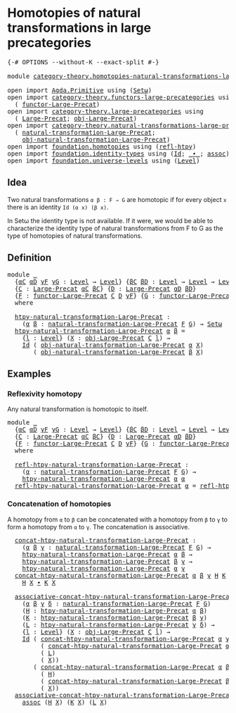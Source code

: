 # Homotopies of natural transformations in large precategories

<pre class="Agda"><a id="73" class="Symbol">{-#</a> <a id="77" class="Keyword">OPTIONS</a> <a id="85" class="Pragma">--without-K</a> <a id="97" class="Pragma">--exact-split</a> <a id="111" class="Symbol">#-}</a>

<a id="116" class="Keyword">module</a> <a id="123" href="category-theory.homotopies-natural-transformations-large-precategories.html" class="Module">category-theory.homotopies-natural-transformations-large-precategories</a> <a id="194" class="Keyword">where</a>

<a id="201" class="Keyword">open</a> <a id="206" class="Keyword">import</a> <a id="213" href="Agda.Primitive.html" class="Module">Agda.Primitive</a> <a id="228" class="Keyword">using</a> <a id="234" class="Symbol">(</a><a id="235" href="Agda.Primitive.html#381" class="Primitive">Setω</a><a id="239" class="Symbol">)</a>
<a id="241" class="Keyword">open</a> <a id="246" class="Keyword">import</a> <a id="253" href="category-theory.functors-large-precategories.html" class="Module">category-theory.functors-large-precategories</a> <a id="298" class="Keyword">using</a>
  <a id="306" class="Symbol">(</a> <a id="308" href="category-theory.functors-large-precategories.html#968" class="Record">functor-Large-Precat</a><a id="328" class="Symbol">)</a>
<a id="330" class="Keyword">open</a> <a id="335" class="Keyword">import</a> <a id="342" href="category-theory.large-precategories.html" class="Module">category-theory.large-precategories</a> <a id="378" class="Keyword">using</a>
  <a id="386" class="Symbol">(</a> <a id="388" href="category-theory.large-precategories.html#654" class="Record">Large-Precat</a><a id="400" class="Symbol">;</a> <a id="402" href="category-theory.large-precategories.html#772" class="Field">obj-Large-Precat</a><a id="418" class="Symbol">)</a>
<a id="420" class="Keyword">open</a> <a id="425" class="Keyword">import</a> <a id="432" href="category-theory.natural-transformations-large-precategories.html" class="Module">category-theory.natural-transformations-large-precategories</a> <a id="492" class="Keyword">using</a>
  <a id="500" class="Symbol">(</a> <a id="502" href="category-theory.natural-transformations-large-precategories.html#1820" class="Record">natural-transformation-Large-Precat</a><a id="537" class="Symbol">;</a>
    <a id="543" href="category-theory.natural-transformations-large-precategories.html#1933" class="Field">obj-natural-transformation-Large-Precat</a><a id="582" class="Symbol">)</a>
<a id="584" class="Keyword">open</a> <a id="589" class="Keyword">import</a> <a id="596" href="foundation.homotopies.html" class="Module">foundation.homotopies</a> <a id="618" class="Keyword">using</a> <a id="624" class="Symbol">(</a><a id="625" href="foundation-core.homotopies.html#710" class="Function">refl-htpy</a><a id="634" class="Symbol">)</a>
<a id="636" class="Keyword">open</a> <a id="641" class="Keyword">import</a> <a id="648" href="foundation.identity-types.html" class="Module">foundation.identity-types</a> <a id="674" class="Keyword">using</a> <a id="680" class="Symbol">(</a><a id="681" href="foundation-core.identity-types.html#641" class="Datatype">Id</a><a id="683" class="Symbol">;</a> <a id="685" href="foundation-core.identity-types.html#1239" class="Function Operator">_∙_</a><a id="688" class="Symbol">;</a> <a id="690" href="foundation-core.identity-types.html#1699" class="Function">assoc</a><a id="695" class="Symbol">)</a>
<a id="697" class="Keyword">open</a> <a id="702" class="Keyword">import</a> <a id="709" href="foundation.universe-levels.html" class="Module">foundation.universe-levels</a> <a id="736" class="Keyword">using</a> <a id="742" class="Symbol">(</a><a id="743" href="Agda.Primitive.html#597" class="Postulate">Level</a><a id="748" class="Symbol">)</a>
</pre>
## Idea

Two natural transformations `α β : F ⇒ G` are homotopic if for every object `x` there is an identity `Id (α x) (β x)`.

In Setω the identity type is not available. If it were, we would be able to characterize the identity type of natural transformations from F to G as the type of homotopies of natural transformations.

## Definition

<pre class="Agda"><a id="1108" class="Keyword">module</a> <a id="1115" href="category-theory.homotopies-natural-transformations-large-precategories.html#1115" class="Module">_</a>
  <a id="1119" class="Symbol">{</a><a id="1120" href="category-theory.homotopies-natural-transformations-large-precategories.html#1120" class="Bound">αC</a> <a id="1123" href="category-theory.homotopies-natural-transformations-large-precategories.html#1123" class="Bound">αD</a> <a id="1126" href="category-theory.homotopies-natural-transformations-large-precategories.html#1126" class="Bound">γF</a> <a id="1129" href="category-theory.homotopies-natural-transformations-large-precategories.html#1129" class="Bound">γG</a> <a id="1132" class="Symbol">:</a> <a id="1134" href="Agda.Primitive.html#597" class="Postulate">Level</a> <a id="1140" class="Symbol">→</a> <a id="1142" href="Agda.Primitive.html#597" class="Postulate">Level</a><a id="1147" class="Symbol">}</a> <a id="1149" class="Symbol">{</a><a id="1150" href="category-theory.homotopies-natural-transformations-large-precategories.html#1150" class="Bound">βC</a> <a id="1153" href="category-theory.homotopies-natural-transformations-large-precategories.html#1153" class="Bound">βD</a> <a id="1156" class="Symbol">:</a> <a id="1158" href="Agda.Primitive.html#597" class="Postulate">Level</a> <a id="1164" class="Symbol">→</a> <a id="1166" href="Agda.Primitive.html#597" class="Postulate">Level</a> <a id="1172" class="Symbol">→</a> <a id="1174" href="Agda.Primitive.html#597" class="Postulate">Level</a><a id="1179" class="Symbol">}</a>
  <a id="1183" class="Symbol">{</a><a id="1184" href="category-theory.homotopies-natural-transformations-large-precategories.html#1184" class="Bound">C</a> <a id="1186" class="Symbol">:</a> <a id="1188" href="category-theory.large-precategories.html#654" class="Record">Large-Precat</a> <a id="1201" href="category-theory.homotopies-natural-transformations-large-precategories.html#1120" class="Bound">αC</a> <a id="1204" href="category-theory.homotopies-natural-transformations-large-precategories.html#1150" class="Bound">βC</a><a id="1206" class="Symbol">}</a> <a id="1208" class="Symbol">{</a><a id="1209" href="category-theory.homotopies-natural-transformations-large-precategories.html#1209" class="Bound">D</a> <a id="1211" class="Symbol">:</a> <a id="1213" href="category-theory.large-precategories.html#654" class="Record">Large-Precat</a> <a id="1226" href="category-theory.homotopies-natural-transformations-large-precategories.html#1123" class="Bound">αD</a> <a id="1229" href="category-theory.homotopies-natural-transformations-large-precategories.html#1153" class="Bound">βD</a><a id="1231" class="Symbol">}</a>
  <a id="1235" class="Symbol">{</a><a id="1236" href="category-theory.homotopies-natural-transformations-large-precategories.html#1236" class="Bound">F</a> <a id="1238" class="Symbol">:</a> <a id="1240" href="category-theory.functors-large-precategories.html#968" class="Record">functor-Large-Precat</a> <a id="1261" href="category-theory.homotopies-natural-transformations-large-precategories.html#1184" class="Bound">C</a> <a id="1263" href="category-theory.homotopies-natural-transformations-large-precategories.html#1209" class="Bound">D</a> <a id="1265" href="category-theory.homotopies-natural-transformations-large-precategories.html#1126" class="Bound">γF</a><a id="1267" class="Symbol">}</a> <a id="1269" class="Symbol">{</a><a id="1270" href="category-theory.homotopies-natural-transformations-large-precategories.html#1270" class="Bound">G</a> <a id="1272" class="Symbol">:</a> <a id="1274" href="category-theory.functors-large-precategories.html#968" class="Record">functor-Large-Precat</a> <a id="1295" href="category-theory.homotopies-natural-transformations-large-precategories.html#1184" class="Bound">C</a> <a id="1297" href="category-theory.homotopies-natural-transformations-large-precategories.html#1209" class="Bound">D</a> <a id="1299" href="category-theory.homotopies-natural-transformations-large-precategories.html#1129" class="Bound">γG</a><a id="1301" class="Symbol">}</a>
  <a id="1305" class="Keyword">where</a>

  <a id="1314" href="category-theory.homotopies-natural-transformations-large-precategories.html#1314" class="Function">htpy-natural-transformation-Large-Precat</a> <a id="1355" class="Symbol">:</a>
    <a id="1361" class="Symbol">(</a><a id="1362" href="category-theory.homotopies-natural-transformations-large-precategories.html#1362" class="Bound">α</a> <a id="1364" href="category-theory.homotopies-natural-transformations-large-precategories.html#1364" class="Bound">β</a> <a id="1366" class="Symbol">:</a> <a id="1368" href="category-theory.natural-transformations-large-precategories.html#1820" class="Record">natural-transformation-Large-Precat</a> <a id="1404" href="category-theory.homotopies-natural-transformations-large-precategories.html#1236" class="Bound">F</a> <a id="1406" href="category-theory.homotopies-natural-transformations-large-precategories.html#1270" class="Bound">G</a><a id="1407" class="Symbol">)</a> <a id="1409" class="Symbol">→</a> <a id="1411" href="Agda.Primitive.html#381" class="Primitive">Setω</a>
  <a id="1418" href="category-theory.homotopies-natural-transformations-large-precategories.html#1314" class="Function">htpy-natural-transformation-Large-Precat</a> <a id="1459" href="category-theory.homotopies-natural-transformations-large-precategories.html#1459" class="Bound">α</a> <a id="1461" href="category-theory.homotopies-natural-transformations-large-precategories.html#1461" class="Bound">β</a> <a id="1463" class="Symbol">=</a>
    <a id="1469" class="Symbol">{</a><a id="1470" href="category-theory.homotopies-natural-transformations-large-precategories.html#1470" class="Bound">l</a> <a id="1472" class="Symbol">:</a> <a id="1474" href="Agda.Primitive.html#597" class="Postulate">Level</a><a id="1479" class="Symbol">}</a> <a id="1481" class="Symbol">(</a><a id="1482" href="category-theory.homotopies-natural-transformations-large-precategories.html#1482" class="Bound">X</a> <a id="1484" class="Symbol">:</a> <a id="1486" href="category-theory.large-precategories.html#772" class="Field">obj-Large-Precat</a> <a id="1503" href="category-theory.homotopies-natural-transformations-large-precategories.html#1184" class="Bound">C</a> <a id="1505" href="category-theory.homotopies-natural-transformations-large-precategories.html#1470" class="Bound">l</a><a id="1506" class="Symbol">)</a> <a id="1508" class="Symbol">→</a>
    <a id="1514" href="foundation-core.identity-types.html#641" class="Datatype">Id</a> <a id="1517" class="Symbol">(</a> <a id="1519" href="category-theory.natural-transformations-large-precategories.html#1933" class="Field">obj-natural-transformation-Large-Precat</a> <a id="1559" href="category-theory.homotopies-natural-transformations-large-precategories.html#1459" class="Bound">α</a> <a id="1561" href="category-theory.homotopies-natural-transformations-large-precategories.html#1482" class="Bound">X</a><a id="1562" class="Symbol">)</a>
       <a id="1571" class="Symbol">(</a> <a id="1573" href="category-theory.natural-transformations-large-precategories.html#1933" class="Field">obj-natural-transformation-Large-Precat</a> <a id="1613" href="category-theory.homotopies-natural-transformations-large-precategories.html#1461" class="Bound">β</a> <a id="1615" href="category-theory.homotopies-natural-transformations-large-precategories.html#1482" class="Bound">X</a><a id="1616" class="Symbol">)</a>
</pre>
## Examples

### Reflexivity homotopy

Any natural transformation is homotopic to itself.

<pre class="Agda"><a id="1722" class="Keyword">module</a> <a id="1729" href="category-theory.homotopies-natural-transformations-large-precategories.html#1729" class="Module">_</a>
  <a id="1733" class="Symbol">{</a><a id="1734" href="category-theory.homotopies-natural-transformations-large-precategories.html#1734" class="Bound">αC</a> <a id="1737" href="category-theory.homotopies-natural-transformations-large-precategories.html#1737" class="Bound">αD</a> <a id="1740" href="category-theory.homotopies-natural-transformations-large-precategories.html#1740" class="Bound">γF</a> <a id="1743" href="category-theory.homotopies-natural-transformations-large-precategories.html#1743" class="Bound">γG</a> <a id="1746" class="Symbol">:</a> <a id="1748" href="Agda.Primitive.html#597" class="Postulate">Level</a> <a id="1754" class="Symbol">→</a> <a id="1756" href="Agda.Primitive.html#597" class="Postulate">Level</a><a id="1761" class="Symbol">}</a> <a id="1763" class="Symbol">{</a><a id="1764" href="category-theory.homotopies-natural-transformations-large-precategories.html#1764" class="Bound">βC</a> <a id="1767" href="category-theory.homotopies-natural-transformations-large-precategories.html#1767" class="Bound">βD</a> <a id="1770" class="Symbol">:</a> <a id="1772" href="Agda.Primitive.html#597" class="Postulate">Level</a> <a id="1778" class="Symbol">→</a> <a id="1780" href="Agda.Primitive.html#597" class="Postulate">Level</a> <a id="1786" class="Symbol">→</a> <a id="1788" href="Agda.Primitive.html#597" class="Postulate">Level</a><a id="1793" class="Symbol">}</a>
  <a id="1797" class="Symbol">{</a><a id="1798" href="category-theory.homotopies-natural-transformations-large-precategories.html#1798" class="Bound">C</a> <a id="1800" class="Symbol">:</a> <a id="1802" href="category-theory.large-precategories.html#654" class="Record">Large-Precat</a> <a id="1815" href="category-theory.homotopies-natural-transformations-large-precategories.html#1734" class="Bound">αC</a> <a id="1818" href="category-theory.homotopies-natural-transformations-large-precategories.html#1764" class="Bound">βC</a><a id="1820" class="Symbol">}</a> <a id="1822" class="Symbol">{</a><a id="1823" href="category-theory.homotopies-natural-transformations-large-precategories.html#1823" class="Bound">D</a> <a id="1825" class="Symbol">:</a> <a id="1827" href="category-theory.large-precategories.html#654" class="Record">Large-Precat</a> <a id="1840" href="category-theory.homotopies-natural-transformations-large-precategories.html#1737" class="Bound">αD</a> <a id="1843" href="category-theory.homotopies-natural-transformations-large-precategories.html#1767" class="Bound">βD</a><a id="1845" class="Symbol">}</a>
  <a id="1849" class="Symbol">{</a><a id="1850" href="category-theory.homotopies-natural-transformations-large-precategories.html#1850" class="Bound">F</a> <a id="1852" class="Symbol">:</a> <a id="1854" href="category-theory.functors-large-precategories.html#968" class="Record">functor-Large-Precat</a> <a id="1875" href="category-theory.homotopies-natural-transformations-large-precategories.html#1798" class="Bound">C</a> <a id="1877" href="category-theory.homotopies-natural-transformations-large-precategories.html#1823" class="Bound">D</a> <a id="1879" href="category-theory.homotopies-natural-transformations-large-precategories.html#1740" class="Bound">γF</a><a id="1881" class="Symbol">}</a> <a id="1883" class="Symbol">{</a><a id="1884" href="category-theory.homotopies-natural-transformations-large-precategories.html#1884" class="Bound">G</a> <a id="1886" class="Symbol">:</a> <a id="1888" href="category-theory.functors-large-precategories.html#968" class="Record">functor-Large-Precat</a> <a id="1909" href="category-theory.homotopies-natural-transformations-large-precategories.html#1798" class="Bound">C</a> <a id="1911" href="category-theory.homotopies-natural-transformations-large-precategories.html#1823" class="Bound">D</a> <a id="1913" href="category-theory.homotopies-natural-transformations-large-precategories.html#1743" class="Bound">γG</a><a id="1915" class="Symbol">}</a>
  <a id="1919" class="Keyword">where</a>

  <a id="1928" href="category-theory.homotopies-natural-transformations-large-precategories.html#1928" class="Function">refl-htpy-natural-transformation-Large-Precat</a> <a id="1974" class="Symbol">:</a>
    <a id="1980" class="Symbol">(</a><a id="1981" href="category-theory.homotopies-natural-transformations-large-precategories.html#1981" class="Bound">α</a> <a id="1983" class="Symbol">:</a> <a id="1985" href="category-theory.natural-transformations-large-precategories.html#1820" class="Record">natural-transformation-Large-Precat</a> <a id="2021" href="category-theory.homotopies-natural-transformations-large-precategories.html#1850" class="Bound">F</a> <a id="2023" href="category-theory.homotopies-natural-transformations-large-precategories.html#1884" class="Bound">G</a><a id="2024" class="Symbol">)</a> <a id="2026" class="Symbol">→</a>
    <a id="2032" href="category-theory.homotopies-natural-transformations-large-precategories.html#1314" class="Function">htpy-natural-transformation-Large-Precat</a> <a id="2073" href="category-theory.homotopies-natural-transformations-large-precategories.html#1981" class="Bound">α</a> <a id="2075" href="category-theory.homotopies-natural-transformations-large-precategories.html#1981" class="Bound">α</a>
  <a id="2079" href="category-theory.homotopies-natural-transformations-large-precategories.html#1928" class="Function">refl-htpy-natural-transformation-Large-Precat</a> <a id="2125" href="category-theory.homotopies-natural-transformations-large-precategories.html#2125" class="Bound">α</a> <a id="2127" class="Symbol">=</a> <a id="2129" href="foundation-core.homotopies.html#710" class="Function">refl-htpy</a>
</pre>
### Concatenation of homotopies

A homotopy from `α` to `β` can be concatenated with a homotopy from `β` to `γ` to form a homotopy from `α` to `γ`. The concatenation is associative.

<pre class="Agda">  <a id="2337" href="category-theory.homotopies-natural-transformations-large-precategories.html#2337" class="Function">concat-htpy-natural-transformation-Large-Precat</a> <a id="2385" class="Symbol">:</a>
    <a id="2391" class="Symbol">(</a><a id="2392" href="category-theory.homotopies-natural-transformations-large-precategories.html#2392" class="Bound">α</a> <a id="2394" href="category-theory.homotopies-natural-transformations-large-precategories.html#2394" class="Bound">β</a> <a id="2396" href="category-theory.homotopies-natural-transformations-large-precategories.html#2396" class="Bound">γ</a> <a id="2398" class="Symbol">:</a> <a id="2400" href="category-theory.natural-transformations-large-precategories.html#1820" class="Record">natural-transformation-Large-Precat</a> <a id="2436" href="category-theory.homotopies-natural-transformations-large-precategories.html#1850" class="Bound">F</a> <a id="2438" href="category-theory.homotopies-natural-transformations-large-precategories.html#1884" class="Bound">G</a><a id="2439" class="Symbol">)</a> <a id="2441" class="Symbol">→</a>
    <a id="2447" href="category-theory.homotopies-natural-transformations-large-precategories.html#1314" class="Function">htpy-natural-transformation-Large-Precat</a> <a id="2488" href="category-theory.homotopies-natural-transformations-large-precategories.html#2392" class="Bound">α</a> <a id="2490" href="category-theory.homotopies-natural-transformations-large-precategories.html#2394" class="Bound">β</a> <a id="2492" class="Symbol">→</a>
    <a id="2498" href="category-theory.homotopies-natural-transformations-large-precategories.html#1314" class="Function">htpy-natural-transformation-Large-Precat</a> <a id="2539" href="category-theory.homotopies-natural-transformations-large-precategories.html#2394" class="Bound">β</a> <a id="2541" href="category-theory.homotopies-natural-transformations-large-precategories.html#2396" class="Bound">γ</a> <a id="2543" class="Symbol">→</a>
    <a id="2549" href="category-theory.homotopies-natural-transformations-large-precategories.html#1314" class="Function">htpy-natural-transformation-Large-Precat</a> <a id="2590" href="category-theory.homotopies-natural-transformations-large-precategories.html#2392" class="Bound">α</a> <a id="2592" href="category-theory.homotopies-natural-transformations-large-precategories.html#2396" class="Bound">γ</a>
  <a id="2596" href="category-theory.homotopies-natural-transformations-large-precategories.html#2337" class="Function">concat-htpy-natural-transformation-Large-Precat</a> <a id="2644" href="category-theory.homotopies-natural-transformations-large-precategories.html#2644" class="Bound">α</a> <a id="2646" href="category-theory.homotopies-natural-transformations-large-precategories.html#2646" class="Bound">β</a> <a id="2648" href="category-theory.homotopies-natural-transformations-large-precategories.html#2648" class="Bound">γ</a> <a id="2650" href="category-theory.homotopies-natural-transformations-large-precategories.html#2650" class="Bound">H</a> <a id="2652" href="category-theory.homotopies-natural-transformations-large-precategories.html#2652" class="Bound">K</a> <a id="2654" href="category-theory.homotopies-natural-transformations-large-precategories.html#2654" class="Bound">X</a> <a id="2656" class="Symbol">=</a>
    <a id="2662" href="category-theory.homotopies-natural-transformations-large-precategories.html#2650" class="Bound">H</a> <a id="2664" href="category-theory.homotopies-natural-transformations-large-precategories.html#2654" class="Bound">X</a> <a id="2666" href="foundation-core.identity-types.html#1239" class="Function Operator">∙</a> <a id="2668" href="category-theory.homotopies-natural-transformations-large-precategories.html#2652" class="Bound">K</a> <a id="2670" href="category-theory.homotopies-natural-transformations-large-precategories.html#2654" class="Bound">X</a>

  <a id="2675" href="category-theory.homotopies-natural-transformations-large-precategories.html#2675" class="Function">associative-concat-htpy-natural-transformation-Large-Precat</a> <a id="2735" class="Symbol">:</a>
    <a id="2741" class="Symbol">(</a><a id="2742" href="category-theory.homotopies-natural-transformations-large-precategories.html#2742" class="Bound">α</a> <a id="2744" href="category-theory.homotopies-natural-transformations-large-precategories.html#2744" class="Bound">β</a> <a id="2746" href="category-theory.homotopies-natural-transformations-large-precategories.html#2746" class="Bound">γ</a> <a id="2748" href="category-theory.homotopies-natural-transformations-large-precategories.html#2748" class="Bound">δ</a> <a id="2750" class="Symbol">:</a> <a id="2752" href="category-theory.natural-transformations-large-precategories.html#1820" class="Record">natural-transformation-Large-Precat</a> <a id="2788" href="category-theory.homotopies-natural-transformations-large-precategories.html#1850" class="Bound">F</a> <a id="2790" href="category-theory.homotopies-natural-transformations-large-precategories.html#1884" class="Bound">G</a><a id="2791" class="Symbol">)</a>
    <a id="2797" class="Symbol">(</a><a id="2798" href="category-theory.homotopies-natural-transformations-large-precategories.html#2798" class="Bound">H</a> <a id="2800" class="Symbol">:</a> <a id="2802" href="category-theory.homotopies-natural-transformations-large-precategories.html#1314" class="Function">htpy-natural-transformation-Large-Precat</a> <a id="2843" href="category-theory.homotopies-natural-transformations-large-precategories.html#2742" class="Bound">α</a> <a id="2845" href="category-theory.homotopies-natural-transformations-large-precategories.html#2744" class="Bound">β</a><a id="2846" class="Symbol">)</a>
    <a id="2852" class="Symbol">(</a><a id="2853" href="category-theory.homotopies-natural-transformations-large-precategories.html#2853" class="Bound">K</a> <a id="2855" class="Symbol">:</a> <a id="2857" href="category-theory.homotopies-natural-transformations-large-precategories.html#1314" class="Function">htpy-natural-transformation-Large-Precat</a> <a id="2898" href="category-theory.homotopies-natural-transformations-large-precategories.html#2744" class="Bound">β</a> <a id="2900" href="category-theory.homotopies-natural-transformations-large-precategories.html#2746" class="Bound">γ</a><a id="2901" class="Symbol">)</a>
    <a id="2907" class="Symbol">(</a><a id="2908" href="category-theory.homotopies-natural-transformations-large-precategories.html#2908" class="Bound">L</a> <a id="2910" class="Symbol">:</a> <a id="2912" href="category-theory.homotopies-natural-transformations-large-precategories.html#1314" class="Function">htpy-natural-transformation-Large-Precat</a> <a id="2953" href="category-theory.homotopies-natural-transformations-large-precategories.html#2746" class="Bound">γ</a> <a id="2955" href="category-theory.homotopies-natural-transformations-large-precategories.html#2748" class="Bound">δ</a><a id="2956" class="Symbol">)</a> <a id="2958" class="Symbol">→</a>
    <a id="2964" class="Symbol">{</a><a id="2965" href="category-theory.homotopies-natural-transformations-large-precategories.html#2965" class="Bound">l</a> <a id="2967" class="Symbol">:</a> <a id="2969" href="Agda.Primitive.html#597" class="Postulate">Level</a><a id="2974" class="Symbol">}</a> <a id="2976" class="Symbol">(</a><a id="2977" href="category-theory.homotopies-natural-transformations-large-precategories.html#2977" class="Bound">X</a> <a id="2979" class="Symbol">:</a> <a id="2981" href="category-theory.large-precategories.html#772" class="Field">obj-Large-Precat</a> <a id="2998" href="category-theory.homotopies-natural-transformations-large-precategories.html#1798" class="Bound">C</a> <a id="3000" href="category-theory.homotopies-natural-transformations-large-precategories.html#2965" class="Bound">l</a><a id="3001" class="Symbol">)</a> <a id="3003" class="Symbol">→</a>
    <a id="3009" href="foundation-core.identity-types.html#641" class="Datatype">Id</a> <a id="3012" class="Symbol">(</a> <a id="3014" href="category-theory.homotopies-natural-transformations-large-precategories.html#2337" class="Function">concat-htpy-natural-transformation-Large-Precat</a> <a id="3062" href="category-theory.homotopies-natural-transformations-large-precategories.html#2742" class="Bound">α</a> <a id="3064" href="category-theory.homotopies-natural-transformations-large-precategories.html#2746" class="Bound">γ</a> <a id="3066" href="category-theory.homotopies-natural-transformations-large-precategories.html#2748" class="Bound">δ</a>
         <a id="3077" class="Symbol">(</a> <a id="3079" href="category-theory.homotopies-natural-transformations-large-precategories.html#2337" class="Function">concat-htpy-natural-transformation-Large-Precat</a> <a id="3127" href="category-theory.homotopies-natural-transformations-large-precategories.html#2742" class="Bound">α</a> <a id="3129" href="category-theory.homotopies-natural-transformations-large-precategories.html#2744" class="Bound">β</a> <a id="3131" href="category-theory.homotopies-natural-transformations-large-precategories.html#2746" class="Bound">γ</a> <a id="3133" href="category-theory.homotopies-natural-transformations-large-precategories.html#2798" class="Bound">H</a> <a id="3135" href="category-theory.homotopies-natural-transformations-large-precategories.html#2853" class="Bound">K</a><a id="3136" class="Symbol">)</a>
         <a id="3147" class="Symbol">(</a> <a id="3149" href="category-theory.homotopies-natural-transformations-large-precategories.html#2908" class="Bound">L</a><a id="3150" class="Symbol">)</a>
         <a id="3161" class="Symbol">(</a> <a id="3163" href="category-theory.homotopies-natural-transformations-large-precategories.html#2977" class="Bound">X</a><a id="3164" class="Symbol">))</a>
       <a id="3174" class="Symbol">(</a> <a id="3176" href="category-theory.homotopies-natural-transformations-large-precategories.html#2337" class="Function">concat-htpy-natural-transformation-Large-Precat</a> <a id="3224" href="category-theory.homotopies-natural-transformations-large-precategories.html#2742" class="Bound">α</a> <a id="3226" href="category-theory.homotopies-natural-transformations-large-precategories.html#2744" class="Bound">β</a> <a id="3228" href="category-theory.homotopies-natural-transformations-large-precategories.html#2748" class="Bound">δ</a>
         <a id="3239" class="Symbol">(</a> <a id="3241" href="category-theory.homotopies-natural-transformations-large-precategories.html#2798" class="Bound">H</a><a id="3242" class="Symbol">)</a>
         <a id="3253" class="Symbol">(</a> <a id="3255" href="category-theory.homotopies-natural-transformations-large-precategories.html#2337" class="Function">concat-htpy-natural-transformation-Large-Precat</a> <a id="3303" href="category-theory.homotopies-natural-transformations-large-precategories.html#2744" class="Bound">β</a> <a id="3305" href="category-theory.homotopies-natural-transformations-large-precategories.html#2746" class="Bound">γ</a> <a id="3307" href="category-theory.homotopies-natural-transformations-large-precategories.html#2748" class="Bound">δ</a> <a id="3309" href="category-theory.homotopies-natural-transformations-large-precategories.html#2853" class="Bound">K</a> <a id="3311" href="category-theory.homotopies-natural-transformations-large-precategories.html#2908" class="Bound">L</a><a id="3312" class="Symbol">)</a>
         <a id="3323" class="Symbol">(</a> <a id="3325" href="category-theory.homotopies-natural-transformations-large-precategories.html#2977" class="Bound">X</a><a id="3326" class="Symbol">))</a>
  <a id="3331" href="category-theory.homotopies-natural-transformations-large-precategories.html#2675" class="Function">associative-concat-htpy-natural-transformation-Large-Precat</a> <a id="3391" href="category-theory.homotopies-natural-transformations-large-precategories.html#3391" class="Bound">α</a> <a id="3393" href="category-theory.homotopies-natural-transformations-large-precategories.html#3393" class="Bound">β</a> <a id="3395" href="category-theory.homotopies-natural-transformations-large-precategories.html#3395" class="Bound">γ</a> <a id="3397" href="category-theory.homotopies-natural-transformations-large-precategories.html#3397" class="Bound">δ</a> <a id="3399" href="category-theory.homotopies-natural-transformations-large-precategories.html#3399" class="Bound">H</a> <a id="3401" href="category-theory.homotopies-natural-transformations-large-precategories.html#3401" class="Bound">K</a> <a id="3403" href="category-theory.homotopies-natural-transformations-large-precategories.html#3403" class="Bound">L</a> <a id="3405" href="category-theory.homotopies-natural-transformations-large-precategories.html#3405" class="Bound">X</a> <a id="3407" class="Symbol">=</a>
    <a id="3413" href="foundation-core.identity-types.html#1699" class="Function">assoc</a> <a id="3419" class="Symbol">(</a><a id="3420" href="category-theory.homotopies-natural-transformations-large-precategories.html#3399" class="Bound">H</a> <a id="3422" href="category-theory.homotopies-natural-transformations-large-precategories.html#3405" class="Bound">X</a><a id="3423" class="Symbol">)</a> <a id="3425" class="Symbol">(</a><a id="3426" href="category-theory.homotopies-natural-transformations-large-precategories.html#3401" class="Bound">K</a> <a id="3428" href="category-theory.homotopies-natural-transformations-large-precategories.html#3405" class="Bound">X</a><a id="3429" class="Symbol">)</a> <a id="3431" class="Symbol">(</a><a id="3432" href="category-theory.homotopies-natural-transformations-large-precategories.html#3403" class="Bound">L</a> <a id="3434" href="category-theory.homotopies-natural-transformations-large-precategories.html#3405" class="Bound">X</a><a id="3435" class="Symbol">)</a>
</pre>
